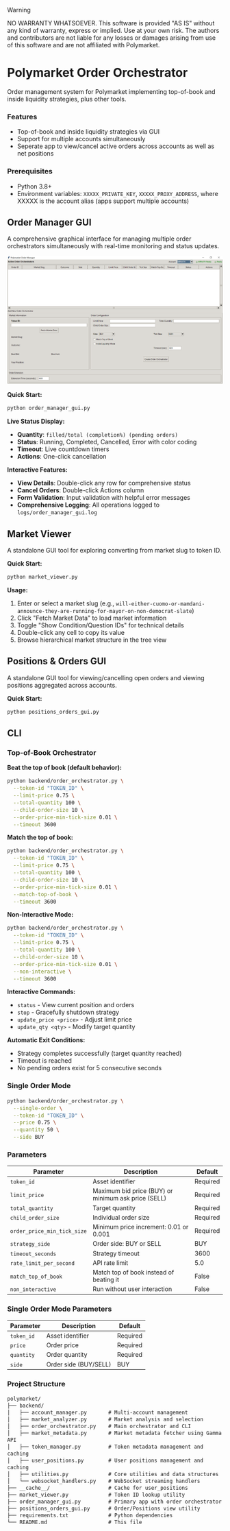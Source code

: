 > [!WARNING]
> NO WARRANTY WHATSOEVER. This software is provided "AS IS" without any kind of warranty, express or implied. Use at your own risk. The authors and contributors are not liable for any losses or damages arising from use of this software and are not affiliated with Polymarket. 

# Polymarket Order Orchestrator

Order management system for Polymarket implementing top-of-book and inside liquidity strategies, plus other tools.

### Features

- Top-of-book and inside liquidity strategies via GUI
- Support for multiple accounts simultaneously
- Seperate app to view/cancel active orders across accounts as well as net positions 

### Prerequisites

- Python 3.8+
- Environment variables: `XXXXX_PRIVATE_KEY`, `XXXXX_PROXY_ADDRESS`, where XXXXX is the account alias (apps support multiple accounts)

## Order Manager GUI

A comprehensive graphical interface for managing multiple order orchestrators simultaneously with real-time monitoring and status updates.

![Order Manager Screenshot](./screenshots/Order%20Manager.PNG?raw=true)

**Quick Start:**
```bash
python order_manager_gui.py
```

**Live Status Display:**
- **Quantity**: `filled/total (completion%) (pending orders)`
- **Status**: Running, Completed, Cancelled, Error with color coding
- **Timeout**: Live countdown timers
- **Actions**: One-click cancellation

**Interactive Features:**
- **View Details**: Double-click any row for comprehensive status
- **Cancel Orders**: Double-click Actions column
- **Form Validation**: Input validation with helpful error messages
- **Comprehensive Logging**: All operations logged to `logs/order_manager_gui.log`

## Market Viewer

A standalone GUI tool for exploring converting from market slug to token ID.

**Quick Start:**
```bash
python market_viewer.py
```

**Usage:**
1. Enter or select a market slug (e.g., `will-either-cuomo-or-mamdani-announce-they-are-running-for-mayor-on-non-democrat-slate`)
2. Click "Fetch Market Data" to load market information
3. Toggle "Show Condition/Question IDs" for technical details
4. Double-click any cell to copy its value
5. Browse hierarchical market structure in the tree view

## Positions & Orders GUI

A standalone GUI tool for viewing/cancelling open orders and viewing positions aggregated across accounts.

**Quick Start:**
```bash
python positions_orders_gui.py
```

## CLI

### Top-of-Book Orchestrator

**Beat the top of book (default behavior):**
```bash
python backend/order_orchestrator.py \
  --token-id "TOKEN_ID" \
  --limit-price 0.75 \
  --total-quantity 100 \
  --child-order-size 10 \
  --order-price-min-tick-size 0.01 \
  --timeout 3600
```

**Match the top of book:**
```bash
python backend/order_orchestrator.py \
  --token-id "TOKEN_ID" \
  --limit-price 0.75 \
  --total-quantity 100 \
  --child-order-size 10 \
  --order-price-min-tick-size 0.01 \
  --match-top-of-book \
  --timeout 3600
```

**Non-Interactive Mode:**
```bash
python backend/order_orchestrator.py \
  --token-id "TOKEN_ID" \
  --limit-price 0.75 \
  --total-quantity 100 \
  --child-order-size 10 \
  --order-price-min-tick-size 0.01 \
  --non-interactive \
  --timeout 3600
```

**Interactive Commands:**
- `status` - View current position and orders
- `stop` - Gracefully shutdown strategy
- `update_price <price>` - Adjust limit price
- `update_qty <qty>` - Modify target quantity

**Automatic Exit Conditions:**
- Strategy completes successfully (target quantity reached)
- Timeout is reached
- No pending orders exist for 5 consecutive seconds

### Single Order Mode

```bash
python backend/order_orchestrator.py \
  --single-order \
  --token-id "TOKEN_ID" \
  --price 0.75 \
  --quantity 50 \
  --side BUY
```

### Parameters

| Parameter | Description | Default |
|-----------|-------------|---------|
| `token_id` | Asset identifier | Required |
| `limit_price` | Maximum bid price (BUY) or minimum ask price (SELL) | Required |
| `total_quantity` | Target quantity | Required |
| `child_order_size` | Individual order size | Required |
| `order_price_min_tick_size` | Minimum price increment: 0.01 or 0.001 | Required |
| `strategy_side` | Order side: BUY or SELL | BUY |
| `timeout_seconds` | Strategy timeout | 3600 |
| `rate_limit_per_second` | API rate limit | 5.0 |
| `match_top_of_book` | Match top of book instead of beating it | False |
| `non_interactive` | Run without user interaction | False |

### Single Order Mode Parameters

| Parameter | Description | Default |
|-----------|-------------|---------|
| `token_id` | Asset identifier | Required |
| `price` | Order price | Required |
| `quantity` | Order quantity | Required |
| `side` | Order side (BUY/SELL) | BUY |

### Project Structure

```
polymarket/
├── backend/
│   ├── account_manager.py       # Multi-account management
│   ├── market_analyzer.py       # Market analysis and selection
│   ├── order_orchestrator.py    # Main orchestrator and CLI
│   ├── market_metadata.py       # Market metadata fetcher using Gamma API
│   ├── token_manager.py         # Token metadata management and caching
│   ├── user_positions.py        # User positions management and caching
│   ├── utilities.py             # Core utilities and data structures
│   └── websocket_handlers.py    # WebSocket streaming handlers
├── __cache__/                   # Cache for user_positions
├── market_viewer.py             # Token ID lookup utility
├── order_manager_gui.py         # Primary app with order orchestrator
├── positions_orders_gui.py      # Order/Positions view utility
├── requirements.txt             # Python dependencies
└── README.md                    # This file
```